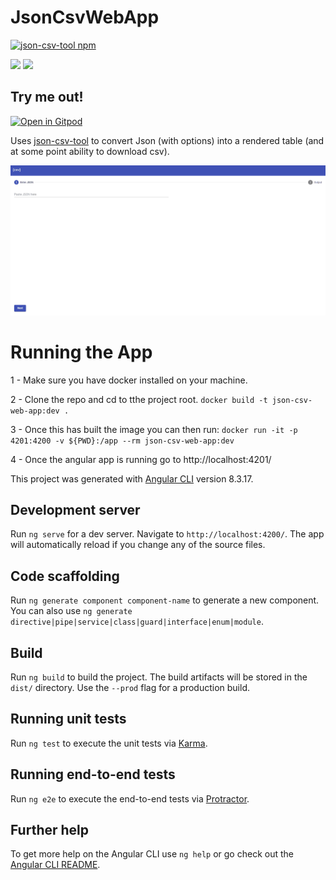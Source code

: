 # JsonCsvWebApp
[![json-csv-tool npm](https://img.shields.io/badge/json--csv--tool-1.1.5-blue?style=for-the-badge&logo=npm)](https://www.npmjs.com/package/json-csv-tool)

![](https://img.shields.io/badge/using-typescript-008866?style=flat&logo=typescript)
![](https://img.shields.io/badge/using-angular-008866?style=flat&logo=angular)

## Try me out!
[![Open in Gitpod](https://gitpod.io/button/open-in-gitpod.svg)](https://gitpod.io#snapshot/fefdc08c-4812-4d24-a827-1d18bde8b8b2)


Uses [json-csv-tool](https://www.npmjs.com/package/json-csv-tool) to convert Json (with options) into a rendered table (and at some point ability to download csv).

![](readme.gif)

# Running the App
1 - Make sure you have docker installed on your machine.

2 - Clone the repo and cd to tthe project root.
```docker build -t json-csv-web-app:dev .```

3 - Once this has built the image you can then run:
```docker run -it -p 4201:4200 -v ${PWD}:/app --rm json-csv-web-app:dev```

4 - Once the angular app is running go to http://localhost:4201/

This project was generated with [Angular CLI](https://github.com/angular/angular-cli) version 8.3.17.

## Development server

Run `ng serve` for a dev server. Navigate to `http://localhost:4200/`. The app will automatically reload if you change any of the source files.

## Code scaffolding

Run `ng generate component component-name` to generate a new component. You can also use `ng generate directive|pipe|service|class|guard|interface|enum|module`.

## Build

Run `ng build` to build the project. The build artifacts will be stored in the `dist/` directory. Use the `--prod` flag for a production build.

## Running unit tests

Run `ng test` to execute the unit tests via [Karma](https://karma-runner.github.io).

## Running end-to-end tests

Run `ng e2e` to execute the end-to-end tests via [Protractor](http://www.protractortest.org/).

## Further help

To get more help on the Angular CLI use `ng help` or go check out the [Angular CLI README](https://github.com/angular/angular-cli/blob/master/README.md).
